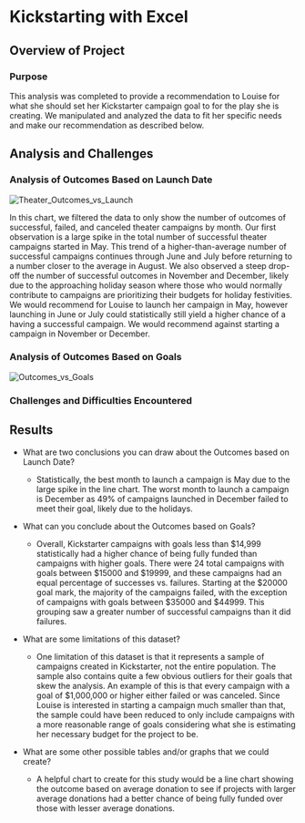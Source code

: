 # Kickstarting with Excel

## Overview of Project

### Purpose
This analysis was completed to provide a recommendation to Louise for what she should set her Kickstarter campaign goal to for the play she is creating. We manipulated and analyzed the data to fit her specific needs and make our recommendation as described below.
    
## Analysis and Challenges
### Analysis of Outcomes Based on Launch Date
![Theater_Outcomes_vs_Launch](https://user-images.githubusercontent.com/100883212/159398605-c05022a4-1a29-4dc7-8157-e10839af16af.png)
  
In this chart, we filtered the data to only show the number of outcomes of successful, failed, and canceled theater campaigns by month. Our first observation is a large spike in the total number of successful theater campaigns started in May. This trend of a higher-than-average number of successful campaigns continues through June and July before returning to a number closer to the average in August. We also observed a steep drop-off the number of successful outcomes in November and December, likely due to the approaching holiday season where those who would normally contribute to campaigns are prioritizing their budgets for holiday festivities. We would recommend for Louise to launch her campaign in May, however launching in June or July could statistically still yield a higher chance of a having a successful campaign. We would recommend against starting a campaign in November or December.
    
### Analysis of Outcomes Based on Goals
![Outcomes_vs_Goals](https://user-images.githubusercontent.com/100883212/159398548-500388d9-fb67-4390-87c9-4bfca859fd4b.png)



### Challenges and Difficulties Encountered

## Results

- What are two conclusions you can draw about the Outcomes based on Launch Date?
  - Statistically, the best month to launch a campaign is May due to the large spike in the line chart. The worst month to launch a campaign is December as 49% of campaigns launched in December failed to meet their goal, likely due to the holidays.

- What can you conclude about the Outcomes based on Goals?
  - Overall, Kickstarter campaigns with goals less than $14,999 statistically had a higher chance of being fully funded than campaigns with higher goals. There were 24 total campaigns with goals between $15000 and $19999, and these campaigns had an equal percentage of successes vs. failures. Starting at the $20000 goal mark, the majority of the campaigns failed, with the exception of campaigns with goals between $35000 and $44999. This grouping saw a greater number of successful campaigns than it did failures.

- What are some limitations of this dataset?
  - One limitation of this dataset is that it represents a sample of campaigns created in Kickstarter, not the entire population. The sample also contains quite a few obvious outliers for their goals that skew the analysis. An example of this is that every campaign with a goal of $1,000,000 or higher either failed or was canceled. Since Louise is interested in starting a campaign much smaller than that, the sample could have been reduced to only include campaigns with a more reasonable range of goals considering what she is estimating her necessary budget for the project to be.

- What are some other possible tables and/or graphs that we could create?
  - A helpful chart to create for this study would be a line chart showing the outcome based on average donation to see if projects with larger average donations had a better chance of being fully funded over those with lesser average donations. 
